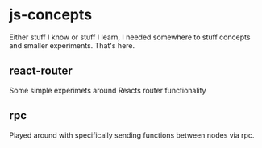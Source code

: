 # js-concepts
Either stuff I know or stuff I learn, I needed somewhere to stuff concepts and smaller experiments. That's here.

## react-router
Some simple experimets around Reacts router functionality

## rpc
Played around with specifically sending functions between nodes via rpc.

